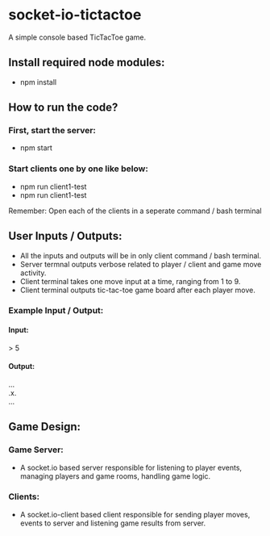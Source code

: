 # socket-io-tictactoe
A simple console based TicTacToe game.

## Install required node modules:
- npm install

## How to run the code?
### First, start the server:

- npm start

### Start clients one by one like below:

- npm run client1-test
- npm run client1-test

Remember: Open each of the clients in a seperate command / bash terminal

## User Inputs / Outputs:
- All the inputs and outputs will be in only client command / bash terminal.
- Server termnal outputs verbose related to player / client and game move activity.
- Client terminal takes one move input at a time, ranging from 1 to 9.
- Client terminal outputs tic-tac-toe game board after each player move.

### Example Input / Output:
#### Input:
\> 5
#### Output:
... <br />
.x. <br />
... <br />

## Game Design:
### Game Server:
- A socket.io based server responsible for listening to player events, managing players and game rooms, handling game logic.
### Clients:
- A socket.io-client based client responsible for sending player moves, events to server and listening game results from server.
